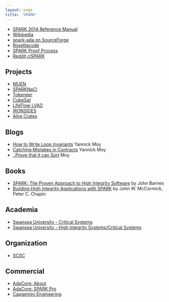 ```yaml
---
layout: page
title: 'SPARK'
---
```


- [SPARK 2014 Reference Manual](https://docs.adacore.com/spark2014-docs/html/lrm/)
- [Wikipedia](https://en.wikipedia.org/wiki/SPARK_(programming_language))
- [spark-ada on SourceForge](https://stackoverflow.com/questions/tagged/spark-ada)
- [Rosettacode](https://rosettacode.org/wiki/Category:SPARK)
- [SPARK Proof Process](http://www.rosettacode.org/wiki/SPARK_Proof_Process)
- [Reddit r/SPARK](https://www.reddit.com/r/spark/)

## Projects

- [MUEN](https://muen.codelabs.ch)
- [SPARKNaCl](https://github.com/rod-chapman/SPARKNaCl)
- [Tokeneer](https://www.adacore.com/tokeneer)
- [CubeSat](https://www.cubesat.org)
- [LifeFlow LVAD](https://healthcare-digital.com/technology-and-ai/introducing-lifeflow-left-ventricular-assist-device)
- [IRONSIDES](https://github.com/mcejp/IRONSIDES)
- [Alire Crates](https://alire.ada.dev/search/?q=spark)

## Blogs

- [How to Write Loop invariants](https://blog.adacore.com/gnatprove-tips-and-tricks-how-to-write-loop-invariants) Yannick Moy
- [Catching Mistakes in Contracts](https://blog.adacore.com/gnatprove-tips-and-tricks-catching-mistakes-in-contracts) Yannick Moy
- [..Prove that it can Sort](https://blog.adacore.com/i-cant-believe-that-i-can-prove-that-it-can-sort) Moy

## Books

- [SPARK: The Proven Approach to High Integrity Software]() by John Barnes
- [Building High Integrity Applications with SPARK](https://books.google.com/books?id=Yh9TCgAAQBAJ) 
by John W. McCormick, Peter C. Chapin

## Academia

- [Swansea University - Critical Systems](https://cs.swan.ac.uk/~csetzer/lectures/critsys/current/SPARK_Ada/index.html)
- [Swansea University - High Integrity Systems/Critical Systems](https://cs.swan.ac.uk/~csetzer/lectures/critsys/current/index.html)

## Organization

- [SCSC](https://scsc.uk)

## Commercial

- [AdaCore: About](https://www.adacore.com/about-spark)
- [AdaCore: SPARK Pro](https://www.adacore.com/sparkpro)
- [Capgemini Engineering](https://capgemini-engineering.com/uk/en/)
